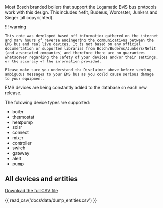 Most Bosch branded boilers that support the Logamatic EMS bus protocols work with this design. This includes Nefit, Buderus, Worcester, Junkers and Sieger (all copyrighted).

!!! warning

    This code was developed based off information gathered on the internet and many hours of reverse engineering the communications between the EMS bus and real live devices. It is not based on any official documentation or supported libraries from Bosch/Buderus/Junkers/Nefit (and associated companies) and therefore there are no guarantees whatsoever regarding the safety of your devices and/or their settings, or the accuracy of the information provided.

    Please make sure you understand the Disclaimer above before sending ambiguous messages to your EMS bus as you could cause serious damage to your equipment.

EMS devices are being constantly added to the database on each new release.

The following device types are supported:

- boiler
- thermostat
- heatpump
- solar
- connect
- mixer
- controller
- switch
- gateway
- alert
- pump

## All devices and entities

[Download the full CSV file](data/dump_entities.csv)

{{ read_csv('docs/data/dump_entities.csv') }}
